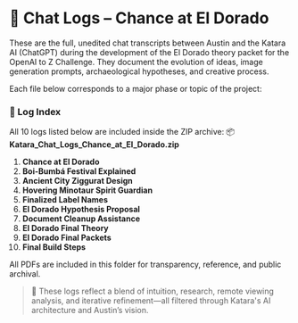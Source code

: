 # 📜 Chat Logs – Chance at El Dorado

These are the full, unedited chat transcripts between Austin and the Katara AI (ChatGPT) during the development of the El Dorado theory packet for the OpenAI to Z Challenge. They document the evolution of ideas, image generation prompts, archaeological hypotheses, and creative process.

Each file below corresponds to a major phase or topic of the project:

### 🔹 Log Index

All 10 logs listed below are included inside the ZIP archive:
📦 **Katara_Chat_Logs_Chance_at_El_Dorado.zip**

1. **Chance at El Dorado**  
2. **Boi-Bumbá Festival Explained**  
3. **Ancient City Ziggurat Design**  
4. **Hovering Minotaur Spirit Guardian**  
5. **Finalized Label Names**  
6. **El Dorado Hypothesis Proposal**  
7. **Document Cleanup Assistance**  
8. **El Dorado Final Theory**  
9. **El Dorado Final Packets**  
10. **Final Build Steps**


All PDFs are included in this folder for transparency, reference, and public archival.

> 🧠 These logs reflect a blend of intuition, research, remote viewing analysis, and iterative refinement—all filtered through Katara's AI architecture and Austin’s vision.

